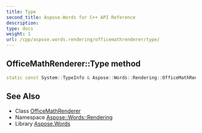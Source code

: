 ```yaml
---
title: Type
second_title: Aspose.Words for C++ API Reference
description: 
type: docs
weight: 1
url: /cpp/aspose.words.rendering/officemathrenderer/type/
---
```

## OfficeMathRenderer::Type method




```cpp
static const System::TypeInfo & Aspose::Words::Rendering::OfficeMathRenderer::Type()
```

## See Also

* Class [OfficeMathRenderer](../)
* Namespace [Aspose::Words::Rendering](../../)
* Library [Aspose.Words](../../../)
